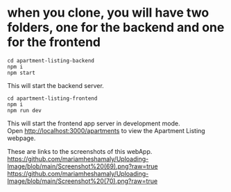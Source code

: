 # when you clone, you will have two folders, one for the backend and one for the frontend

`cd apartment-listing-backend` <br>
`npm i` <br>
`npm start`

This will start the backend server.

`cd apartment-listing-frontend`<br>
`npm i` <br>
`npm run dev`

This will start the frontend app server in development mode.<br>
Open [http://localhost:3000/apartments](http://localhost:3000/apartments) to view the Apartment Listing webpage.

These are links to the screenshots of this webApp. <br>
https://github.com/mariamheshamaly/Uploading-Image/blob/main/Screenshot%20(69).png?raw=true  <br>
https://github.com/mariamheshamaly/Uploading-Image/blob/main/Screenshot%20(70).png?raw=true 
